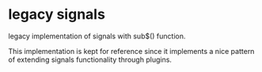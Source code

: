 # legacy signals

legacy implementation of signals with sub$() function.

This implementation is kept for reference since it implements a nice pattern of extending signals functionality through plugins.
